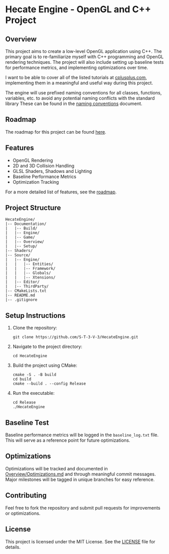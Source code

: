 # Hecate Engine - OpenGL and C++ Project

## Overview

This project aims to create a low-level OpenGL application using C++. The primary goal is to re-familiarize myself with C++ programming and OpenGL rendering techniques. The project will also include setting up baseline tests for performance metrics, and implementing optimizations over time.

I want to be able to cover all of the listed tutorials at [cplusplus.com](https://cplusplus.com/doc/tutorial/), implementing them in a meaningful and useful way during this project.

The engine will use prefixed naming conventions for all classes, functions, variables, etc. to avoid any potential naming conflicts with the standard library
These can be found in the [naming conventions](/Documentation/Overview/NamingConventions.md) document.

## Roadmap

The roadmap for this project can be found [here](/Documentation/Overview/Roadmap.md).

## Features

- OpenGL Rendering
- 2D and 3D Collision Handling
- GLSL Shaders, Shadows and Lighting
- Baseline Performance Metrics
- Optimization Tracking

For a more detailed list of features, see the [roadmap](/Documentation/Overview/Roadmap.md).

## Project Structure

```
HecateEngine/
|-- Documentation/
|   |-- Build/
|   |-- Engine/
|   |-- Game/
|   |-- Overview/
|   |-- Setup/
|-- Shaders/
|-- Source/
|   |-- Engine/
|   |   |-- Entities/
|   |   |-- Framework/
|   |   |-- Globals/
|   |   |-- Xtensions/
|   |-- Editor/
|   |-- ThirdParty/
|-- CMakeLists.txt
|-- README.md
|-- .gitignore
```

## Setup Instructions

1. Clone the repository:
   ```
   git clone https://github.com/S-T-3-V-3/HecateEngine.git
   ```

2. Navigate to the project directory:
   ```
   cd HecateEngine
   ```

3. Build the project using CMake:
   ```
   cmake -S . -B build
   cd build
   cmake --build . --config Release
   ```

4. Run the executable:
   ```
   cd Release
   ./HecateEngine
   ```
   
## Baseline Test

Baseline performance metrics will be logged in the `baseline_log.txt` file. This will serve as a reference point for future optimizations.

## Optimizations

Optimizations will be tracked and documented in [Overview/Optimizations.md](/Documentation/Overview/Optimizations.md) and through meaningful commit messages. Major milestones will be tagged in unique branches for easy reference.

## Contributing

Feel free to fork the repository and submit pull requests for improvements or optimizations.

## License

This project is licensed under the MIT License. See the [LICENSE](LICENSE) file for details.

